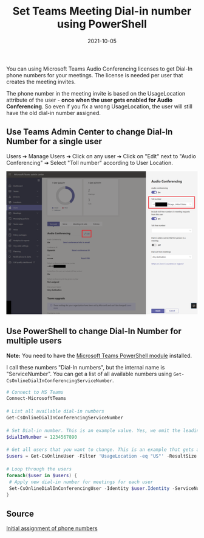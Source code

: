 ﻿---
slug: Set-Teams-Meeting-Dialin-number-powershell
title: Set Teams Meeting Dial-in number using PowerShell
contenttags:
    [teams, microsoft teams, teams dial in number, teams audio conferencing]
image: /images/2021/2021-10-05_TeamsMeeting-DialIn-Number_thumbnail.png
imageAlt: A screenshot showing a Microsoft Teams Meeting invite with a dial-in phone number.
date: 2021-10-05
---

You can using Microsoft Teams Audio Conferencing licenses to get Dial-In phone numbers for your meetings. The license is needed per user that creates the meeting invites.

The phone number in the meeting invite is based on the UsageLocation attribute of the user - **once when the user gets enabled for Audio Conferencing**. So even if you fix a wrong UsageLocation, the user will still have the old dial-in number assigned.

## Use Teams Admin Center to change Dial-In Number for a single user

Users ➔ Manage Users ➔ Click on any user ➔ Click on "Edit" next to "Audio Conferencing" ➔ Select "Toll number" according to User Location.

[![Microsoft Teams Admin Center with options to change the dialin number for a user.](/images/2021/2021-10-05_TeamsMeeting-DialIn-Number.png "Microsoft Teams Admin Center with options to change the dialin number for a user.")](/images/2021/2021-10-05_TeamsMeeting-DialIn-Number.png)

## Use PowerShell to change Dial-In Number for multiple users

**Note:** You need to have the [Microsoft Teams PowerShell module](https://docs.microsoft.com/en-us/microsoftteams/teams-powershell-install) installed.

I call these numbers "Dial-In numbers", but the internal name is "ServiceNumber". You can get a list of all available numbers using `Get-CsOnlineDialInConferencingServiceNumber`.

```powershell
# Connect to MS Teams
Connect-MicrosoftTeams

# List all available dial-in numbers
Get-CsOnlineDialInConferencingServiceNumber

# Set Dial-in number. This is an example value. Yes, we omit the leading +plus symbol.
$dialInNumber = 1234567890

# Get all users that you want to change. This is an example that gets all users with UsageLocation "US" - change accordingly to your needs with other filters
$users = Get-CsOnlineUser -Filter 'UsageLocation -eq "US"' -ResultSize Unlimited

# Loop through the users
foreach($user in $users) {
 # Apply new dial-in number for meetings for each user
 Set-CsOnlineDialInConferencingUser -Identity $user.Identity -ServiceNumber $dialInNumber
}
```

## Source

[Initial assignment of phone numbers](https://docs.microsoft.com/en-us/microsoftteams/set-the-phone-numbers-included-on-invites-in-teams#initial-assignment-of-phone-numbers-that-are-included-in-the-meeting-invites-for-new-users)

